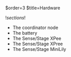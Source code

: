 $order=3
$title=Hardware

$! sections !$

- The coordinator node
- The battery
- The Sense/Stage XPee
- The Sense/Stage XPree
- The Sense/Stage MiniLily
